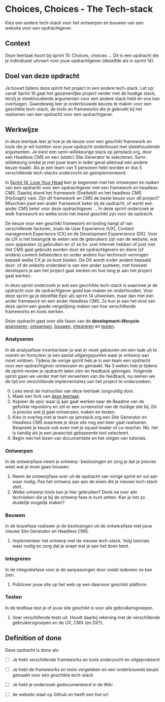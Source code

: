 
# Choices, Choices - The Tech-stack

Kies een andere tech-stack voor het ontwerpen en bouwen van een website voor een opdrachtgever.

## Context

Deze leertaak hoort bij sprint 15: Choices, choices ... Dit is een opdracht die je individueel uitvoert voor jouw opdrachtgever (dezelfde als in sprint 14).

## Doel van deze opdracht

Je bouwt tijdens deze sprint het project in een andere tech-stack. Let op: vanaf Sprint 16 gaat het gezamenlijke project verder met de huidige stack, tenzij je steekhoudende argumenten voor een andere stack hebt én ons kan overtuigen. Gaandeweg leer je onderbouwde keuzes te maken voor een geschikte tech-stack, de tools en frameworks die je gebruikt bij het realiseren van een opdracht voor een opdrachtgever. 

## Werkwijze

In deze leertaak leer je hoe je de keuze voor een geschikt framework en tools die je wil inzetten voor jouw opdracht onderbouwt met steekhoudende argumenten. Je kiest een semi-willekeurige stack op jamstack.org, door een Headless CMS en een (static) Site Generator te selecteren. Semi-willekeurig omdat je met jouw team in ieder geval allemaal een andere keuze maakt. Als je een team van 5 personen hebt worden er dus 5 verschillende tech-stacks onderzocht en geimplementeerd.

In [Sprint 14: Lose Your Head](https://github.com/fdnd-task/lose-your-head-the-client-case) ben je begonnen met het ontwerpen en maken van een opdracht voor een opdrachtgever met een framework en headless CMS. Daarbij stond het framework (Sveltekit) en het headless CMS (HyGraph) vast. Zijn dit framework en CMS de beste keuze voor dit project? Misschien past een ander framework beter bij de opdracht, of werkt een ander CMS beter voor deze opdrachtgever ... In deze sprint onderzoek je welk framework en welke tools het meest geschikt zijn voor de opdracht.

De keuze voor een geschikt framework en tooling hangt af van verschillende factoren, zoals de User Experience (UX), Content management Experience (CX) en de Development Expererience (DX). Voor de UX is het belangrijk te weten wie de gebruikers zijn van de website, wat voor apparaten zij gebruiken en of ze bv. snel internet hebben of juist niet. Het CMS gaat gebruikt worden door de opdrachtgevers en diens (of andere) content beheerders en onder andere hun technisch vermogen bepaalt welke CX je ze kunt bieden. De DX wordt onder andere bepaald door: of de website onderdeel is van een ander systeem, met hoeveel developers je aan het project gaat werken en hoe lang je aan het project gaat werken. 

In deze sprint onderzoek je wat een geschikte tech-stack is waarmee je de opdracht voor de opdrachtgever goed kan maken en onderhouden. Voor deze sprint ga je dezelfde Epic als sprint 14 uitwerken, maar dan met een ander framework en een ander Headless CMS. Zo kun je aan het eind van deze sprint een goede vergelijking maken van hoe verschillende frameworks en tools werken.

Deze opdracht gaat over alle fases van de **development-lifecycle** [analyseren](#analyseren), [ontwerpen](#ontwerpen), [bouwen](#bouwen), [integreren](#integreren) en [testen](#testen).

### Analyseren

In de analysefase inventariseer je wat er moet gebeuren om een taak uit te voeren en formuleer je een aantal uitgangspunten waar je ontwerp aan moet voldoen. Tijdens de vorige sprint heb je in een team een opdracht voor een opdrachtgever ontworpen en gemaakt. Na 3 weken heb je tijdens de sprint-review je opdracht laten zien en feedback gekregen. Volgende sprint gaan we verder met het verwerken van die feedback, nu nemen we de tijd om verschillende implementaties van het project te onderzoeken.

0. Lees eerst de instructies van deze leertaak zorgvuldig door.
1. Maak een fork van [deze leertaak](https://github.com/fdnd-task/choices-choices-the-tech-stack/).
2. Kopieer de *epic* waar jij aan gaat werken naar de Readme van de geforkte repository en zet er een screenshot van de huidige site bij. Dit is precies wat jij gaat ontwerpen, maken en testen.
3. Kies in overleg met je team op jamstack.org een Site Generator en Headless CMS waarmee je deze site nog een keer gaat realiseren. Bespreek je keuze ook even met je squad-leader of co-teacher. Nb. het is handig als je een javascript gebaseerde tool selecteert.
4. Begin met het lezen van documentatie en het volgen van tutorials.


### Ontwerpen

In de ontwerpfase neem je ontwerp- beslissingen en zorg je dat je precies weet wat je moet gaan bouwen.

1. Neem de ontwerpfase over uit de opdracht van vorige sprint en vul aan waar nodig. Pas het ontwerp aan aan de eisen die je nieuwe tech-stack stelt.
2. Welke ontwerp-tools kan je hier gebruiken? Denk na over alle technieken die je bij de ontwerp fase in kunt zetten. Kan je het zo duidelijk mogelijk maken?

### Bouwen

In de bouwfase realiseer je de beslissingen uit de ontwerpfase met jouw nieuwe Site Generator en Headless CMS.

1. Implementeer het ontwerp met de nieuwe tech-stack. Volg tutorials waar nodig en zorg dat je snapt wat je aan het doen bent.

### Integreren

In de integratiefase voer je de aanpassingen door zodat iedereen ze kan zien.

1. Publiceer jouw site op het web op een daarvoor geschikt platform.

### Testen

In de testfase test je of jouw site geschikt is voor alle gebruikersgroepen.

1. Voer verschillende tests uit. Houdt daarbij rekening met de verschillende gebruikersgroepen en de UX, CMX (en DX?).

## Definition of done

Deze opdracht is done als:

 - [ ] Je hebt verschillende frameworks en tools onderzocht en uitgeprobeerd
 - [ ] Je hebt de frameworks en tools vergeleken en een onderbouwde keuze gemaakt voor een geschikte tech-stack
 - [ ] Je hebt je onderzoek gedocumenteerd in de Wiki
 - [ ] de website staat op Github en heeft een live url
 
